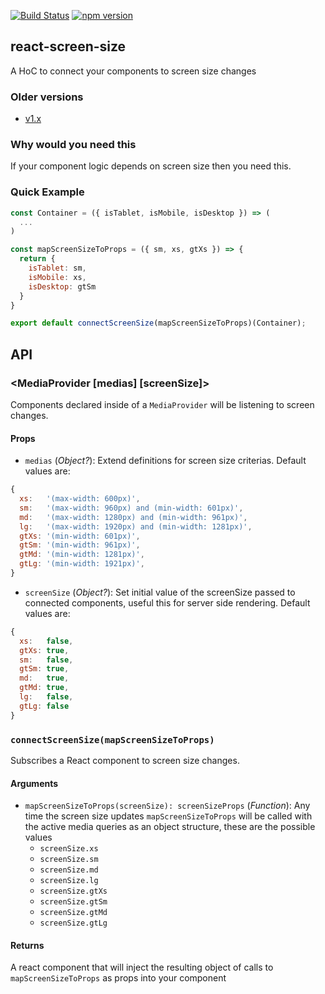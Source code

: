 [![Build Status](https://travis-ci.org/eloytoro/react-screen-size.svg?branch=master)](https://travis-ci.org/eloytoro/react-screen-size)
[![npm version](https://badge.fury.io/js/react-screen-size.svg)](https://badge.fury.io/js/react-screen-size)

## react-screen-size

A HoC to connect your components to screen size changes

### Older versions

* [v1.x](https://github.com/eloytoro/react-screen-size/tree/v1.x)

### Why would you need this

If your component logic depends on screen size then you need this.


### Quick Example

```jsx
const Container = ({ isTablet, isMobile, isDesktop }) => (
  ...
)

const mapScreenSizeToProps = ({ sm, xs, gtXs }) => {
  return {
    isTablet: sm,
    isMobile: xs,
    isDesktop: gtSm
  }
}

export default connectScreenSize(mapScreenSizeToProps)(Container);
```

## API

### <MediaProvider [medias] [screenSize]>

Components declared inside of a `MediaProvider` will be listening to screen changes.

#### Props

* `medias` (_Object?_): Extend definitions for screen size criterias. Default values are:

```javascript
{
  xs:   '(max-width: 600px)',
  sm:   '(max-width: 960px) and (min-width: 601px)',
  md:   '(max-width: 1280px) and (min-width: 961px)',
  lg:   '(max-width: 1920px) and (min-width: 1281px)',
  gtXs: '(min-width: 601px)',
  gtSm: '(min-width: 961px)',
  gtMd: '(min-width: 1281px)',
  gtLg: '(min-width: 1921px)',
}
```

* `screenSize` (_Object?_): Set initial value of the screenSize passed to connected components,
useful this for server side rendering. Default values are:

```javascript
{
  xs:   false,
  gtXs: true,
  sm:   false,
  gtSm: true,
  md:   true,
  gtMd: true,
  lg:   false,
  gtLg: false
}
```

### `connectScreenSize(mapScreenSizeToProps)`

Subscribes a React component to screen size changes.

#### Arguments

* `mapScreenSizeToProps(screenSize): screenSizeProps` (_Function_): Any time the screen size updates
`mapScreenSizeToProps` will be called with the active media queries as an object structure, these
are the possible values
  * `screenSize.xs`
  * `screenSize.sm`
  * `screenSize.md`
  * `screenSize.lg`
  * `screenSize.gtXs`
  * `screenSize.gtSm`
  * `screenSize.gtMd`
  * `screenSize.gtLg`

#### Returns

A react component that will inject the resulting object of calls to `mapScreenSizeToProps` as props
into your component
